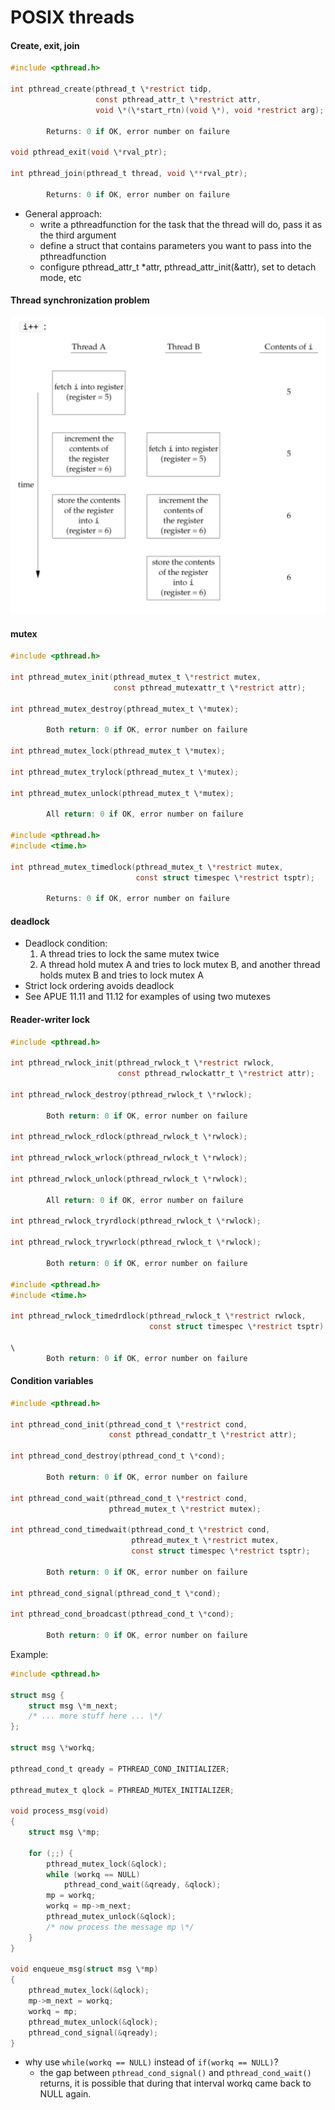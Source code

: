 POSIX threads
=============
#### Create, exit, join

```c
#include <pthread.h>

int pthread_create(pthread_t \*restrict tidp,
                   const pthread_attr_t \*restrict attr,
                   void \*(\*start_rtn)(void \*), void *restrict arg);

        Returns: 0 if OK, error number on failure

void pthread_exit(void \*rval_ptr);

int pthread_join(pthread_t thread, void \**rval_ptr);

        Returns: 0 if OK, error number on failure
```

- General approach:
  - write a pthreadfunction for the task that the thread will do, pass it as the third argument
  - define a struct that contains parameters you want to pass into the pthreadfunction
  - configure pthread_attr_t \*attr, pthread_attr_init(&attr), set to detach mode, etc

#### Thread synchronization problem

![b](../Pictures/thread_sync_prob.png)

#### mutex

```c
#include <pthread.h>

int pthread_mutex_init(pthread_mutex_t \*restrict mutex,
                       const pthread_mutexattr_t \*restrict attr);

int pthread_mutex_destroy(pthread_mutex_t \*mutex);

        Both return: 0 if OK, error number on failure

int pthread_mutex_lock(pthread_mutex_t \*mutex);

int pthread_mutex_trylock(pthread_mutex_t \*mutex);

int pthread_mutex_unlock(pthread_mutex_t \*mutex);

        All return: 0 if OK, error number on failure

#include <pthread.h>
#include <time.h>

int pthread_mutex_timedlock(pthread_mutex_t \*restrict mutex,
                            const struct timespec \*restrict tsptr);

        Returns: 0 if OK, error number on failure
```
#### deadlock
- Deadlock condition:
  1. A thread tries to lock the same mutex twice
  2. A thread hold mutex A and tries to lock mutex B, and another thread holds mutex B and tries to lock mutex A
- Strict lock ordering avoids deadlock
- See APUE 11.11 and 11.12 for examples of using two mutexes

#### Reader-writer lock

```c
#include <pthread.h>

int pthread_rwlock_init(pthread_rwlock_t \*restrict rwlock,
                        const pthread_rwlockattr_t \*restrict attr);

int pthread_rwlock_destroy(pthread_rwlock_t \*rwlock);

        Both return: 0 if OK, error number on failure

int pthread_rwlock_rdlock(pthread_rwlock_t \*rwlock);

int pthread_rwlock_wrlock(pthread_rwlock_t \*rwlock);

int pthread_rwlock_unlock(pthread_rwlock_t \*rwlock);

        All return: 0 if OK, error number on failure

int pthread_rwlock_tryrdlock(pthread_rwlock_t \*rwlock);

int pthread_rwlock_trywrlock(pthread_rwlock_t \*rwlock);

        Both return: 0 if OK, error number on failure

#include <pthread.h>
#include <time.h>

int pthread_rwlock_timedrdlock(pthread_rwlock_t \*restrict rwlock,
                               const struct timespec \*restrict tsptr);

\
        Both return: 0 if OK, error number on failure
```

#### Condition variables

```c
#include <pthread.h>

int pthread_cond_init(pthread_cond_t \*restrict cond,
                      const pthread_condattr_t \*restrict attr);

int pthread_cond_destroy(pthread_cond_t \*cond);

        Both return: 0 if OK, error number on failure

int pthread_cond_wait(pthread_cond_t \*restrict cond,
                      pthread_mutex_t \*restrict mutex);

int pthread_cond_timedwait(pthread_cond_t \*restrict cond,
                           pthread_mutex_t \*restrict mutex,
                           const struct timespec \*restrict tsptr);

        Both return: 0 if OK, error number on failure

int pthread_cond_signal(pthread_cond_t \*cond);

int pthread_cond_broadcast(pthread_cond_t \*cond);

        Both return: 0 if OK, error number on failure
```

Example:

```c
#include <pthread.h>

struct msg {
    struct msg \*m_next;
    /* ... more stuff here ... \*/
};

struct msg \*workq;

pthread_cond_t qready = PTHREAD_COND_INITIALIZER;

pthread_mutex_t qlock = PTHREAD_MUTEX_INITIALIZER;

void process_msg(void)
{
    struct msg \*mp;

    for (;;) {
        pthread_mutex_lock(&qlock);
        while (workq == NULL)
            pthread_cond_wait(&qready, &qlock);
        mp = workq;
        workq = mp->m_next;
        pthread_mutex_unlock(&qlock);
        /* now process the message mp \*/
    }
}

void enqueue_msg(struct msg \*mp)
{
    pthread_mutex_lock(&qlock);
    mp->m_next = workq;
    workq = mp;
    pthread_mutex_unlock(&qlock);
    pthread_cond_signal(&qready);
}
```
- why use `while(workq == NULL)` instead of `if(workq == NULL)`?
  - the gap between `pthread_cond_signal()` and `pthread_cond_wait()` returns, it is possible that during that interval workq came back to NULL again.
